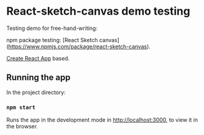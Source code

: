 # React-sketch-canvas demo testing

Testing demo for free-hand-writing: 

npm package testing: [React Sketch canvas] (https://www.npmjs.com/package/react-sketch-canvas).

[Create React App](https://github.com/facebook/create-react-app) based.

## Running the app

In the project directory:

### `npm start`

Runs the app in the development mode in [http://localhost:3000](http://localhost:3000), to view it in the browser.

